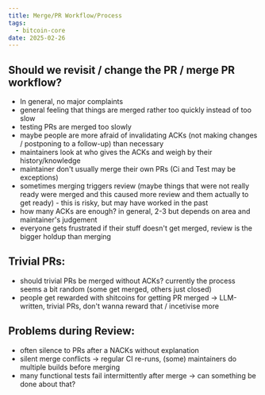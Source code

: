 ```yaml
---
title: Merge/PR Workflow/Process
tags:
  - bitcoin-core
date: 2025-02-26
---
```


## Should we revisit / change the PR / merge PR workflow?

- In general, no major complaints
- general feeling that things are merged rather too quickly instead of too slow
- testing PRs are merged too slowly
- maybe people are more afraid of invalidating ACKs (not making changes / postponing to a follow-up) than necessary
- maintainers look at who gives the ACKs and weigh by their history/knowledge
- maintainer don't usually merge their own PRs (Ci and Test may be exceptions)
- sometimes merging triggers review (maybe things that were not really ready were merged and this caused more review and them actually to get ready) - this is risky, but may have worked in the past
- how many ACKs are enough? in general, 2-3 but depends on area and maintainer's judgement
- everyone gets frustrated if their stuff doesn't get merged, review is the bigger holdup than merging

## Trivial PRs:

- should trivial PRs be merged without ACKs? currently the process seems a bit random (some get merged, others just closed)
- people get rewarded with shitcoins for getting PR merged -> LLM-written, trivial PRs, don't wanna reward that / incetivise more

## Problems during Review:

- often silence to PRs after a NACKs without explanation
- silent merge conflicts ->  regular CI re-runs, (some) maintainers do multiple builds before merging
- many functional tests fail intermittently after merge -> can something be done about that?
